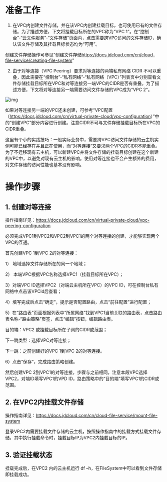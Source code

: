 # 准备工作

1. 在VPC内创建文件存储，并在该VPC内创建挂载目标，也可使用已有的文件存储。为了描述方便，下文将挂载目标所在的VPC称为“VPC 1”。在“控制台”-“云文件服务”-“文件存储”页面内，点击需要跨VPC访问的文件存储ID，确认该文件存储及其挂载目标状态均为“可用”。

创建文件存储操作可参见“创建文件存储<https://docs.jdcloud.com/cn/cloud-file-service/creating-file-system>”

2. 由于对等连接（VPC Peering）要求对等连接的两端私有网络 CIDR 不可以重叠，因此需要在“控制台”-“私有网络”-“私有网络（VPC）”列表页中分别查看文件存储挂载目标所在VPC和对等连接另一端VPC的CIDR是否有重叠。为了描述方便，下文将对等连接另一端需要访问文件存储的VPC成为“VPC 2“。

![img](file:///C:\Users\WANGGU~1\AppData\Local\Temp\msohtmlclip1\01\clip_image002.jpg)

如果对等连接另一端的VPC还未创建，可参考“VPC配置（<https://docs.jdcloud.com/cn/virtual-private-cloud/vpc-configuration>）”中的“创建VPC”部分内容进行创建。注意CIDR不可与文件存储挂载目标所在VPC的CIDR重叠。

这里有个小的实践技巧：一般实际业务中，需要跨VPC访问文件存储的云主机实例可能已经存在并且正在使用，而“对等连接“又要求两个VPC的CIDR不能重叠。为了不迁移现有云主机，可以新建VPC并将文件存储的挂载目标创建在这个新建的VPC中，以避免对现有云主机的影响。使用对等连接也不会产生额外的费用，对文件存储的访问性能也基本没有影响。

# 操作步骤

## 1. 创建对等连接

操作指南详见：<https://docs.jdcloud.com/cn/virtual-private-cloud/vpc-peering-configuration>

必须完成VPC1到VPC2和VPC2到VPC1的两个对等连接的创建，才能够实现两个VPC的互通。

首先创建VPC 1到VPC 2的对等连接：

1） 地域选择文件存储所在的同一个地域；

2） 本端VPC根据VPC名称选择VPC1（挂载目标所在VPC）；

3）对端VPC ID选择VPC2（对端云主机所在VPC）的VPC ID，可在控制台私有网络中点击该VPCid后查看；

4）填写完成后点击“确定”，提示是否配置路由，点击“前往配置”进行配置；

5）在“路由表”页面根据列表中“所属网络”找到VPC1当前关联的路由表，点击路由表名称-“路由策略”页签，点击“编辑”按钮，编辑路由表。

目的端：VPC2 或挂载目标所在子网的CIDR或范围；

下一跳类型：选择VPC对等连接；

下一跳：之前创建好的VPC 1到VPC 2的对等连接。

6）点击“保存”，完成路由策略创建。

然后创建VPC 2到VPC1的对等连接，步骤与之前相同，注意本段VPC选择VPC2，对端ID填写VPC1的VPD ID，路由策略中的“目的端”填写VPC1的CIDR或范围。

 

## 2. 在VPC2内挂载文件存储

操作指南详见：<https://docs.jdcloud.com/cn/cloud-file-service/mount-file-system>

登录VPC2内需要挂载文件存储的云主机，按照操作指南中的挂载方式挂载文件存储，其中执行挂载命令时，挂载目标IP为VPC2内挂载目标的IP。

## 3. 验证挂载状态

挂载完成后，在VPC2 内的云主机运行 df –h，在FileSystem中可以看到文件存储即挂载成功。

